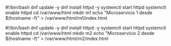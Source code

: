 #!/bin/bash
dnf update -y
dnf install httpd -y
systemctl start httpd
systemctl enable httpd
cd /var/www/html
mkdir m1
echo "Microservicio 1 desde $(hostname -f)" > /var/www/html/m1/index.html



#!/bin/bash
dnf update -y
dnf install httpd -y
systemctl start httpd
systemctl enable httpd
cd /var/www/html
mkdir m2
echo "Microservicio 2 desde $(hostname -f)" > /var/www/html/m2/index.html